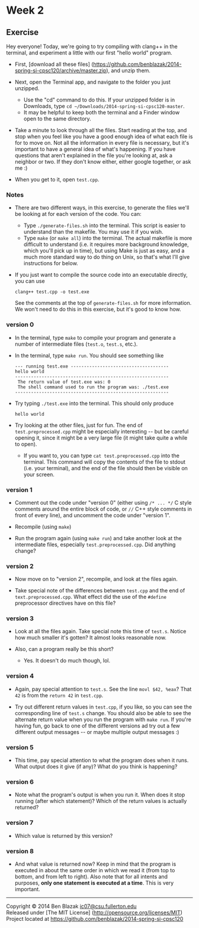 # Week 2

## Exercise

Hey everyone!  Today, we're going to try compiling with clang++ in the
terminal, and experiment a little with our first "hello world" program.

- First, [download all these files]
  (https://github.com/benblazak/2014-spring-si-cpsc120/archive/master.zip), and
  unzip them.

- Next, open the Terminal app, and navigate to the folder you just unzipped.
    - Use the "cd" command to do this.  If your unzipped folder is in
      Downloads, type `cd ~/Downloads/2014-spring-si-cpsc120-master`.
    - It may be helpful to keep both the terminal and a Finder window open to
      the same directory.

- Take a minute to look through all the files.  Start reading at the top, and
  stop when you feel like you have a good enough idea of what each file is for
  to move on.  Not all the information in every file is necessary, but it's
  important to have a general idea of what's happening.  If you have questions
  that aren't explained in the file you're looking at, ask a neighbor or two.
  If they don't know either, either google together, or ask me :)

- When you get to it, open `test.cpp`.


### Notes

- There are two different ways, in this exercise, to generate the files we'll be looking at for each version of the code.  You can:
    - Type `./generate-files.sh` into the terminal.  This script is easier to
      understand than the makefile.  You may use it if you wish.
    - Type `make` (or `make all`) into the terminal.  The actual makefile is
      more difficult to understand (i.e. it requires more background knowledge,
      which you'll pick up in time), but using Make is just as easy, and a much
      more standard way to do thing on Unix, so that's what I'll give
      instructions for below.

- If you just want to compile the source code into an executable directly, you
  can use
  ```
  clang++ test.cpp -o test.exe
  ```

  See the comments at the top of `generate-files.sh` for more information.  We
  won't need to do this in this exercise, but it's good to know how.



### version 0

- In the terminal, type `make` to compile your program and generate
  a number of intermediate files (`test.o`, `test.s`, etc.).

- In the terminal, type `make run`.  You should see something like
  ```
  --- running test.exe -------------------------------------
  hello world
  ----------------------------------------------------------
   The return value of test.exe was: 0
   The shell command used to run the program was: ./test.exe
  ----------------------------------------------------------
  ```

- Try typing `./test.exe` into the terminal.  This should only produce
  ```
  hello world
  ```

- Try looking at the other files, just for fun.  The end of
  `test.preprocessed.cpp` might be especially interesting -- but be careful
  opening it, since it might be a very large file (it might take quite a while
  to open).
    - If you want to, you can type `cat test.preprocessed.cpp` into the
      terminal.  This command will copy the contents of the file to stdout
      (i.e. your terminal), and the end of the file should then be visible on
      your screen.


### version 1

- Comment out the code under "version 0" (either using `/* ... */` C style
  comments around the entire block of code, or `//` C++ style comments in front
  of every line), and uncomment the code under "version 1".

- Recompile (using `make`)

- Run the program again (using `make run`) and take another look at the
  intermediate files, especially `test.preprocessed.cpp`.  Did anything change?


### version 2

- Now move on to "version 2", recompile, and look at the files again.

- Take special note of the differences between `test.cpp` and the end of
  `text.preprocessed.cpp`.  What effect did the use of the `#define`
  preprocessor directives have on this file?


### version 3

- Look at all the files again.  Take special note this time of `test.s`.
  Notice how much smaller it's gotten?  It almost looks reasonable now.

- Also, can a program really be this short?
    - Yes.  It doesn't do much though, lol.


### version 4

- Again, pay special attention to `test.s`.  See the line `movl	$42, %eax`?
  That `42` is from the `return 42` in `test.cpp`.

- Try out different return values in `test.cpp`, if you like, so you can see the
  corresponding line of `test.s` change.  You should also be able to see the
  alternate return value when you run the program with `make run`.  If you're
  having fun, go back to one of the different versions ad try out a few
  different output messages -- or maybe multiple output messages :)


### version 5

- This time, pay special attention to what the program does when it runs.  What
  output does it give (if any)?  What do you think is happening?


### version 6

- Note what the program's output is when you run it.  When does it stop running
  (after which statement)?  Which of the return values is actually returned?


### version 7

- Which value is returned by this version?


### version 8

- And what value is returned now?  Keep in mind that the program is executed in
  about the same order in which we read it (from top to bottom, and from left
  to right).  Also note that for all intents and purposes, **only one statement
  is executed at a time**.  This is very important.


-------------------------------------------------------------------------------

Copyright &copy; 2014 Ben Blazak <ic07@csu.fullerton.edu>  
Released under [The MIT License] (http://opensource.org/licenses/MIT)  
Project located at <https://github.com/benblazak/2014-spring-si-cpsc120>

